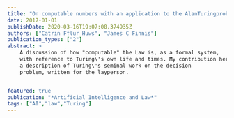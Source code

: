 ```yaml
---
title: "On computable numbers with an application to the AlanTuringproblem"
date: 2017-01-01
publishDate: 2020-03-16T19:07:08.374935Z
authors: ["Catrin Fflur Huws", "James C Finnis"]
publication_types: ["2"]
abstract: >
    A discussion of how "computable" the Law is, as a formal system,
    with reference to Turing\'s own life and times. My contribution here is
    a description of Turing\'s seminal work on the decision
    problem, written for the layperson.


featured: true
publication: "*Artificial Intelligence and Law*"
tags: ["AI","law","Turing"]
---
```


